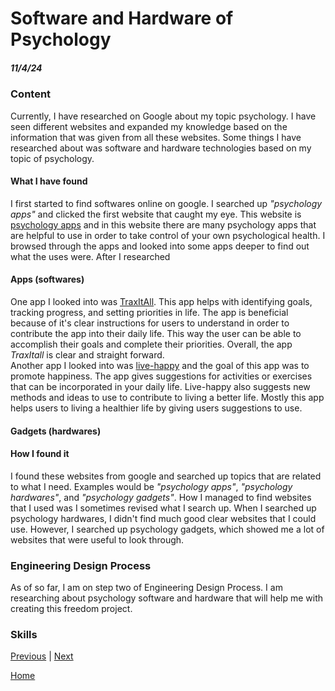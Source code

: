 # Software and Hardware of Psychology
##### 11/4/24
### Content
Currently, I have researched on Google about my topic psychology. I have seen different websites and expanded my knowledge based on the information that was given from all these websites. Some things I have researched about was software and hardware technologies based on my topic of psychology. 
#### What I have found
I first started to find softwares online on google. I searched up _"psychology apps"_ and clicked the first website that caught my eye. This website is [psychology apps](https://careersinpsychology.org/15-psychology-apps-you-should-be-using/) and in this website there are many psychology apps that are helpful to use in order to take control of your own psychological health. I browsed through the apps and looked into some apps deeper to find out what the uses were. After I researched
#### Apps (softwares)
One app I looked into was [TraxItAll](https://www.traxitall.com). This app helps with identifying goals, tracking progress, and setting priorities in life. The app is beneficial because of it's clear instructions for users to understand in order to contribute the app into their daily life. This way the user can be able to accomplish their goals and complete their priorities. Overall, the app _TraxItall_ is clear and straight forward.  
Another app I looked into was [live-happy](https://live-happy.app) and the goal of this app was to promote happiness. The app gives suggestions for activities or exercises that can be incorporated in your daily life. Live-happy also suggests new methods and ideas to use to contribute to living a better life. Mostly this app helps users to living a healthier life by giving users suggestions to use.

####  Gadgets (hardwares)


#### How I found it
I found these websites from google and searched up topics that are related to what I need. Examples would be _"psychology apps"_, _"psychology hardwares"_, and _"psychology gadgets"_. How I managed to find websites that I used was I sometimes revised what I search up. When I searched up psychology hardwares, I didn't find much good clear websites that I could use. However, I searched up psychology gadgets, which showed me a lot of websites that were useful to look through. 

### Engineering Design Process
As of so far, I am on step two of Engineering Design Process. I am researching about psychology software and hardware that will help me with creating this freedom project. 

### Skills
[Previous](entry01.md) | [Next](entry03.md)

[Home](../README.md)
